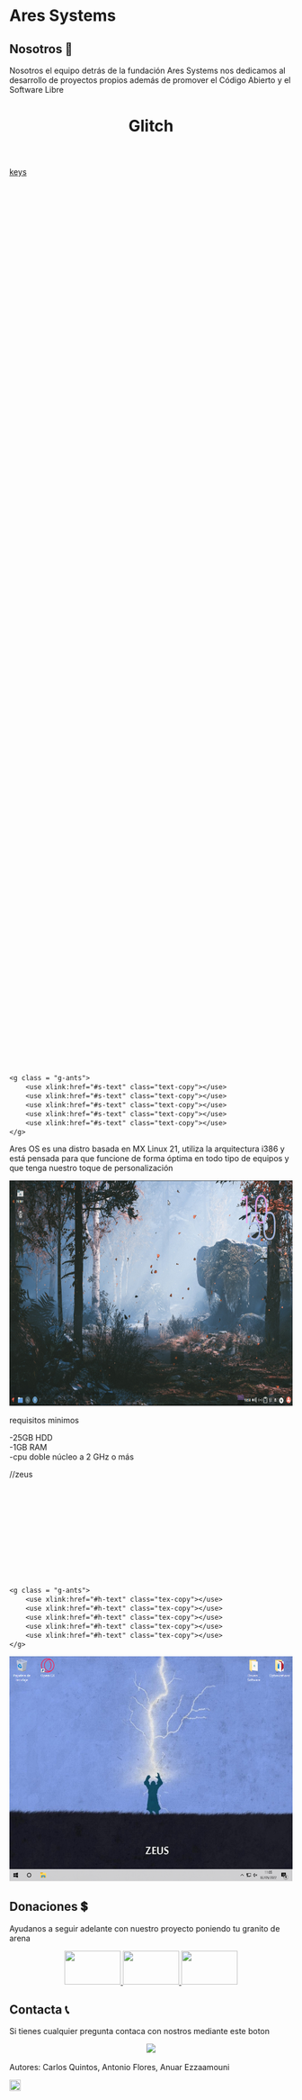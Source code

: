 # Ares Systems


## Nosotros 👥
Nosotros el equipo detrás de la fundación Ares Systems nos dedicamos al desarrollo de proyectos propios además   de promover el Código Abierto y el Software Libre 



<header class="header">
	<h1 class="glitched">Glitch</h1>
</header>
<a class="inspiration-button" href="https://www.g2a.com/es/microsoft-windows-10-pro-microsoft-key-global-i10000083916004" target="_blank">keys</a>


<svg viewBox="0 0 960 3000">
	<symbol id="s-text">
		<text text-anchor="middle" x="20%" y="50%">Ares os</text>
	</symbol>

	<g class = "g-ants">
		<use xlink:href="#s-text" class="text-copy"></use>
		<use xlink:href="#s-text" class="text-copy"></use>
		<use xlink:href="#s-text" class="text-copy"></use>
		<use xlink:href="#s-text" class="text-copy"></use>
		<use xlink:href="#s-text" class="text-copy"></use>
	</g>
</svg>

Ares OS es una distro basada en MX Linux 21, utiliza la arquitectura i386 y está pensada para que funcione de forma óptima en todo tipo de equipos y que tenga nuestro toque de personalización

<p align="center">
 <a href="https://raw.githubusercontent.com/aresystems/aresystems.github.io/main/aresos.jpg"><img src="https://raw.githubusercontent.com/aresystems/aresystems.github.io/main/aresos.jpg" width="600" height="400"></a>
</p>

requisitos minimos

-25GB HDD                                                                                                        
-1GB RAM                                                                                                          
-cpu doble núcleo a 2 GHz o más

//zeus

<svg viewBox="0 0 960 300">
	<symbol id="h-text">
		<text text-anchor="middle" x="50%" y="80%">Zeus os</text>
	</symbol>

	<g class = "g-ants">
		<use xlink:href="#h-text" class="tex-copy"></use>
		<use xlink:href="#h-text" class="tex-copy"></use>
		<use xlink:href="#h-text" class="tex-copy"></use>
		<use xlink:href="#h-text" class="tex-copy"></use>
		<use xlink:href="#h-text" class="tex-copy"></use>
	</g>
</svg>

<p align="center">
 <a href="https://raw.githubusercontent.com/aresystems/aresystems.github.io/main/Zeus%20OS%2010.png"><img src="https://raw.githubusercontent.com/aresystems/aresystems.github.io/main/Zeus%20OS%2010.png" width="600" height="400"></a>
</p>

 
## Donaciones 💲
Ayudanos a seguir adelante con nuestro proyecto poniendo tu granito de arena
<p align="center">
  <a href="https://www.paypal.me/aresystems?locale.x=es_ES"><img src="https://www.consumoteca.com/wp-content/uploads/Logo-de-PayPal.jpg" width="100" height="60"> </a>
  <a href="https://ko-fi.com/aresystems79486"><img src="https://www.tuexperto.com/wp-content/uploads/2020/06/ko-fi-preguntas-y-respuestas-espanol.jpg" width="100" height="60"> </a>
  <a href="https://www.buymeacoffee.com/aresystems"><img src="https://miro.medium.com/max/1400/1*09z8y8Q7CsZInYJ8IZ27aQ.jpeg" width="100" height="60"> </a>
</p>

## Contacta 📞
Si tienes cualquier pregunta contaca con nostros mediante este boton
<p align="center">
  <a href="mailto:aresystems@protonmail.com?"><img src="https://protonmail.com/images/media/security/secured-by-protonmail-white.png"></a>
</p>

<footer>
  <p>Autores: Carlos Quintos, Antonio Flores, Anuar Ezzaamouni</p>
  <a href="https://www.instagram.com/aresystems.io/?hl=es"><img src="https://upload.wikimedia.org/wikipedia/commons/thumb/e/e7/Instagram_logo_2016.svg/1200px-Instagram_logo_2016.svg.png" width="20" height="20"> </a>
</footer>
